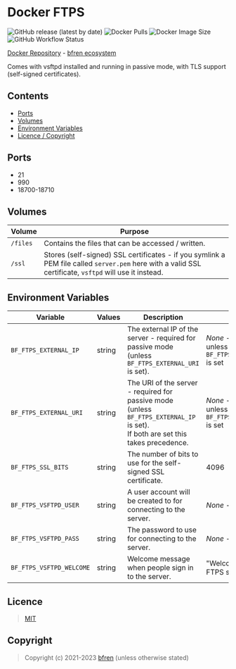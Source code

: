 # Docker FTPS

![GitHub release (latest by date)](https://img.shields.io/github/v/release/bfren/docker-ftps) ![Docker Pulls](https://img.shields.io/endpoint?url=https%3A%2F%2Fbfren.dev%2Fdocker%2Fpulls%2Fftps) ![Docker Image Size](https://img.shields.io/endpoint?url=https%3A%2F%2Fbfren.dev%2Fdocker%2Fsize%2Fftps) ![GitHub Workflow Status](https://img.shields.io/github/actions/workflow/status/bfren/docker-ftps/dev.yml?branch=main)

[Docker Repository](https://hub.docker.com/r/bfren/ftps) - [bfren ecosystem](https://github.com/bfren/docker)

Comes with vsftpd installed and running in passive mode, with TLS support (self-signed certificates).

## Contents

* [Ports](#ports)
* [Volumes](#volumes)
* [Environment Variables](#environment-variables)
* [Licence / Copyright](#licence)

## Ports

* 21
* 990
* 18700-18710

## Volumes

| Volume   | Purpose                                                                                                                                                |
| -------- | ------------------------------------------------------------------------------------------------------------------------------------------------------ |
| `/files` | Contains the files that can be accessed / written.                                                                                                     |
| `/ssl`   | Stores (self-signed) SSL certificates - if you symlink a PEM file called `server.pem` here with a valid SSL certificate, `vsftpd` will use it instead. |

## Environment Variables

| Variable                  | Values | Description                                                                                                                        | Default                                                    |
| ------------------------- | ------ | ---------------------------------------------------------------------------------------------------------------------------------- | ---------------------------------------------------------- |
| `BF_FTPS_EXTERNAL_IP`     | string | The external IP of the server - required for passive mode (unless `BF_FTPS_EXTERNAL_URI` is set).                                  | *None* - **required** unless `BF_FTPS_EXTERNAL_URI` is set |
| `BF_FTPS_EXTERNAL_URI`    | string | The URI of the server - required for passive mode (unless `BF_FTPS_EXTERNAL_IP` is set).<br>If both are set this takes precedence. | *None* - **required** unless `BF_FTPS_EXTERNAL_IP` is set  |
| `BF_FTPS_SSL_BITS`        | string | The number of bits to use for the self-signed SSL certificate.                                                                     | 4096                                                       |
| `BF_FTPS_VSFTPD_USER`     | string | A user account will be created to for connecting to the server.                                                                    | *None* - **required**                                      |
| `BF_FTPS_VSFTPD_PASS`     | string | The password to use for connecting to the server.                                                                                  | *None* - **required**                                      |
| `BF_FTPS_VSFTPD_WELCOME`  | string | Welcome message when people sign in to the server.                                                                                 | "Welcome to the FTPS server."                              |

## Licence

> [MIT](https://mit.bfren.dev/2021)

## Copyright

> Copyright (c) 2021-2023 [bfren](https://bfren.dev) (unless otherwise stated)
